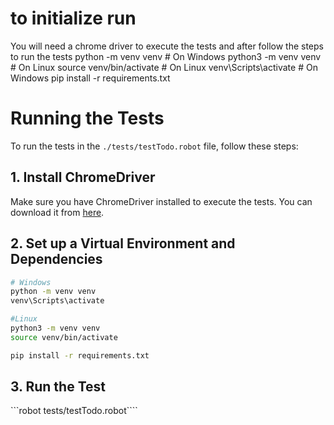 # to initialize run
You will need a chrome driver to execute the tests and after follow the steps to run the tests
python -m venv venv # On Windows
python3 -m venv venv # On Linux
source venv/bin/activate # On Linux
venv\Scripts\activate # On Windows
pip install -r requirements.txt

# Running the Tests

To run the tests in the `./tests/testTodo.robot` file, follow these steps:

## 1. Install ChromeDriver
Make sure you have ChromeDriver installed to execute the tests. You can download it from [here](https://sites.google.com/chromium.org/driver/).

## 2. Set up a Virtual Environment and Dependencies


```bash
# Windows
python -m venv venv
venv\Scripts\activate

#Linux 
python3 -m venv venv
source venv/bin/activate

pip install -r requirements.txt
```

## 3. Run the Test 

```robot tests/testTodo.robot````
